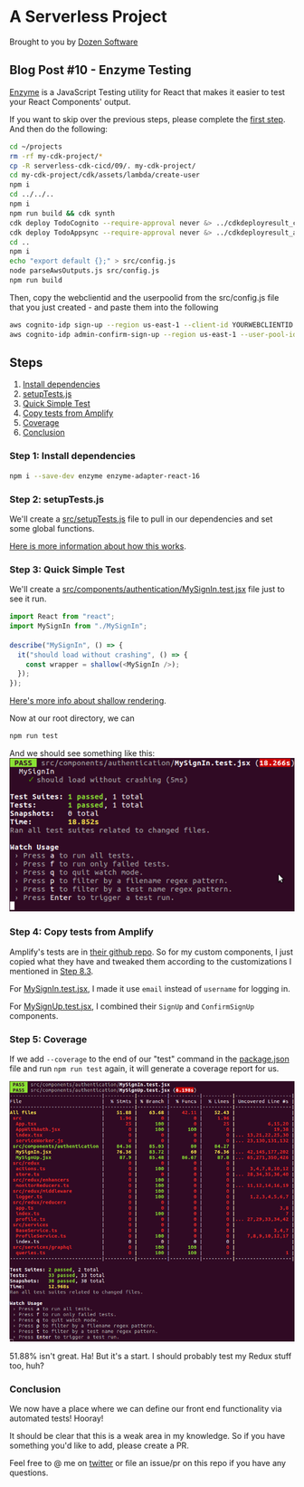 # A Serverless Project

Brought to you by [Dozen Software](dozensoft.com)

## Blog Post #10 - Enzyme Testing

[Enzyme](https://github.com/airbnb/enzyme) is a JavaScript Testing utility for React that makes it easier to test your React Components' output.

If you want to skip over the previous steps, please complete the [first step](../01). And then do the following:

```sh
cd ~/projects
rm -rf my-cdk-project/*
cp -R serverless-cdk-cicd/09/. my-cdk-project/
cd my-cdk-project/cdk/assets/lambda/create-user
npm i
cd ../../..
npm i
npm run build && cdk synth
cdk deploy TodoCognito --require-approval never &> ../cdkdeployresult_cognito.txt
cdk deploy TodoAppsync --require-approval never &> ../cdkdeployresult_appsync.txt
cd ..
npm i
echo "export default {};" > src/config.js
node parseAwsOutputs.js src/config.js
npm run build
```

Then, copy the webclientid and the userpoolid from the src/config.js file that you just created - and paste them into the following

```sh
aws cognito-idp sign-up --region us-east-1 --client-id YOURWEBCLIENTID --username admin@example.com --password Passw0rd! --user-attributes '[{"Name":"custom:first_name","Value":"Admin"},{"Name":"custom:last_name","Value":"Istrator"}]'
aws cognito-idp admin-confirm-sign-up --region us-east-1 --user-pool-id YOURUSERPOOLID --username admin@example.com
```

## Steps

1. [Install dependencies](#install)
1. [setupTests.js](#setup)
1. [Quick Simple Test](#simple)
1. [Copy tests from Amplify](#copy)
1. [Coverage](#coverage)
1. [Conclusion](#conclusion)

### Step 1: Install dependencies <a name="install"></a>

```sh
npm i --save-dev enzyme enzyme-adapter-react-16
```

### Step 2: setupTests.js <a name="setup"></a>

We'll create a [src/setupTests.js](src/setupTests.js) file to pull in our dependencies and set some global functions.

[Here is more information about how this works](https://create-react-app.dev/docs/running-tests#src-setuptestsjs).

### Step 3: Quick Simple Test <a name="simple"></a>

We'll create a [src/components/authentication/MySignIn.test.jsx]() file just to see it run.

```js
import React from "react";
import MySignIn from "./MySignIn";

describe("MySignIn", () => {
  it("should load without crashing", () => {
    const wrapper = shallow(<MySignIn />);
  });
});
```

[Here's more info about shallow rendering](https://github.com/airbnb/enzyme/blob/master/docs/api/shallow.md).

Now at our root directory, we can

```sh
npm run test
```

And we should see something like this:
![Enzyme Simple Test](../images/33_Enzyme_Simple_Test.png)

### Step 4: Copy tests from Amplify <a name="copy"></a>

Amplify's tests are in [their github repo](https://github.com/aws-amplify/amplify-js/tree/master/packages/aws-amplify-react/__tests__/Auth). So for my custom components, I just copied what they have and tweaked them according to the customizations I mentioned in [Step 8.3](../08#amplify).

For [MySignIn.test.jsx](src/components/authentication/MySignIn.test.jsx), I made it use `email` instead of `username` for logging in.

For [MySignUp.test.jsx](src/components/authentication/MySignUp.test.jsx), I combined their `SignUp` and `ConfirmSignUp` components.

### Step 5: Coverage <a name="coverage"></a>

If we add `--coverage` to the end of our "test" command in the [package.json](package.json) file and run `npm run test` again, it will generate a coverage report for us.

![Coverage Report](../images/34_Coverage_Report.png)

51.88% isn't great. Ha! But it's a start. I should probably test my Redux stuff too, huh?

### Conclusion

We now have a place where we can define our front end functionality via automated tests! Hooray!

It should be clear that this is a weak area in my knowledge. So if you have something you'd like to add, please create a PR.

Feel free to @ me on [twitter](https://twitter.com/murribu) or file an issue/pr on this repo if you have any questions.
